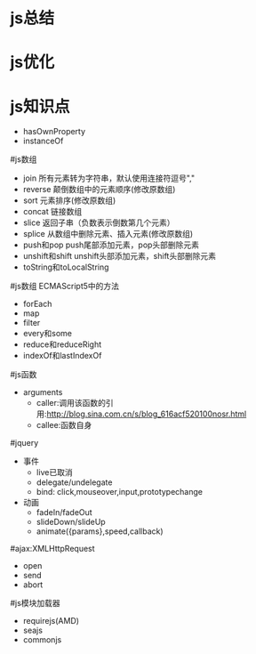 # js总结

# js优化

# js知识点
  * hasOwnProperty
  * instanceOf

#js数组
  * join 所有元素转为字符串，默认使用连接符逗号","
  * reverse 颠倒数组中的元素顺序(修改原数组)
  * sort 元素排序(修改原数组)
  * concat 链接数组
  * slice 返回子串（负数表示倒数第几个元素）
  * splice 从数组中删除元素、插入元素(修改原数组)
  * push和pop push尾部添加元素，pop头部删除元素
  * unshift和shift unshift头部添加元素，shift头部删除元素
  * toString和toLocalString

#js数组 ECMAScript5中的方法
  * forEach
  * map
  * filter
  * every和some
  * reduce和reduceRight
  * indexOf和lastIndexOf

#js函数
  * arguments
    * caller:调用该函数的引用:http://blog.sina.com.cn/s/blog_616acf520100nosr.html
    * callee:函数自身


#jquery
  * 事件
    * live已取消
    * delegate/undelegate
    * bind: click,mouseover,input,prototypechange
  * 动画
    * fadeIn/fadeOut
    * slideDown/slideUp
    * animate({params},speed,callback)



#ajax:XMLHttpRequest
  * open
  * send
  * abort


#js模块加载器
  * requirejs(AMD)
  * seajs
  * commonjs
